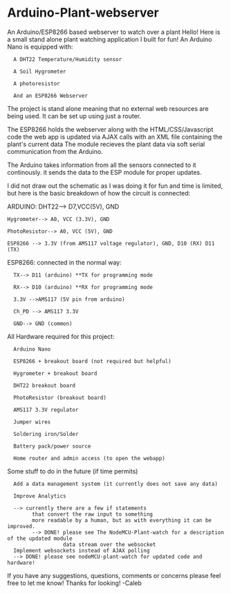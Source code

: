 # Arduino-Plant-webserver
An Arduino/ESP8266 based webserver to watch over a plant
Hello! 
Here is a small stand alone plant watching application I built for fun!
An Arduino Nano is equipped with:
  
      A DHT22 Temperature/Humidity sensor
      
      A Soil Hygrometer
      
      A photoresistor
      
      And an ESP8266 Webserver

The project is stand alone meaning that no external web resources are being used.
It can be set up using just a router.

The ESP8266 holds the webserver along with the HTML/CSS/Javascript code 
    the web app is updated via AJAX calls with an XML file containing the plant's current data
    The module recieves the plant data via soft serial communication from the Arduino.
    
The Arduino takes information from all the sensors connected to it continously.
  it sends the data to the ESP module for proper updates.
 
I did not draw out the schematic as I was doing it for fun and time is limited,
but here is the basic breakdown of how the circuit is connected:

ARDUINO:
    DHT22--> D7,VCC(5V), GND
    
    Hygrometer--> A0, VCC (3.3V), GND
    
    PhotoResistor--> A0, VCC (5V), GND
    
    ESP8266 --> 3.3V (from AMS117 voltage regulator), GND, D10 (RX) D11 (TX)
    
ESP8266:
    connected in the normal way:
    
      TX--> D11 (arduino) **TX for programming mode
      
      RX--> D10 (arduino) **RX for programming mode
      
      3.3V -->AMS117 (5V pin from arduino)
      
      Ch_PD --> AMS117 3.3V
      
      GND--> GND (common)
      
All Hardware required for this project:

      Arduino Nano
      
      ESP8266 + breakout board (not required but helpful)
      
      Hygrometer + breakout board
      
      DHT22 breakout board
      
      PhotoResistor (breakout board)
      
      AMS117 3.3V regulator
      
      Jumper wires
      
      Soldering iron/Solder
      
      Battery pack/power source
      
      Home router and admin access (to open the webapp)
      
 
 Some stuff to do in the future (if time permits)
 
      Add a data management system (it currently does not save any data)
 
      Improve Analytics 
      
      --> currently there are a few if statements 
            that convert the raw input to something 
            more readable by a human, but as with everything it can be improved.
            --> DONE! please see The NodeMCU-Plant-watch for a description of the updated module 
                      data stream over the websocket
      Implement websockets instead of AJAX polling
      --> DONE! please see nodeMCU-plant-watch for updated code and hardware!
 If you have any suggestions, questions, comments or concerns please feel free to let me know!
 Thanks for looking!
 -Caleb
